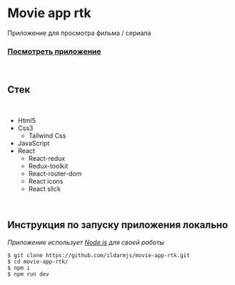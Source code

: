 # Movie app rtk

Приложение для просмотра фильма / сериала

### [Посмотреть приложение](https://movie-app-rtk-eight.vercel.app/)

<br/>


## Стек

<br />

- Html5
- Css3
  - Tailwind Css
- JavaScript
- React
  - React-redux
  - Redux-toolkit 
  - React-router-dom
  - React icons
  - React slick
  

<br />

## Инструкция по запуску приложения **локально**

_Приложение использует [Node.js](https://nodejs.org/) для своей работы_

```
$ git clone https://github.com/ildarmjs/movie-app-rtk.git
$ cd movie-app-rtk/
$ npm i
$ npm run dev
```
